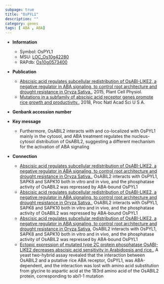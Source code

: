 ```yaml
---
subpage: true
title: "OsPYL1"
description: ""
category: genes
tags: [ ABA , ABA]
---
```


* **Information**  
    + Symbol: OsPYL1  
    + MSU: [LOC_Os10g42280](http://rice.plantbiology.msu.edu/cgi-bin/ORF_infopage.cgi?orf=LOC_Os10g42280)  
    + RAPdb: [Os10g0573400](http://rapdb.dna.affrc.go.jp/viewer/gbrowse_details/irgsp1?name=Os10g0573400)  

* **Publication**  
    + [Abscisic acid regulates subcellular redistribution of OsABI-LIKE2, a negative regulator in ABA signaling, to control root architecture and drought resistance in Oryza Sativa.](http://www.ncbi.nlm.nih.gov/pubmed?term=Abscisic+acid+regulates+subcellular+redistribution+of+OsABI-LIKE2,+a+negative+regulator+in+ABA+signaling,+to+control+root+architecture+and+drought+resistance+in+Oryza+Sativa.%5BTitle%5D), 2015, Plant Cell Physiol.
    + [Mutations in a subfamily of abscisic acid receptor genes promote rice growth and productivity.](http://www.ncbi.nlm.nih.gov/pubmed?term=Mutations+in+a+subfamily+of+abscisic+acid+receptor+genes+promote+rice+growth+and+productivity.%5BTitle%5D), 2018, Proc Natl Acad Sci U S A.

* **Genbank accession number**  

* **Key message**  
    + Furthermore, OsABIL2 interacts with and co-localized with OsPYL1 mainly in the cytosol, and ABA treatment regulates the nucleus-cytosol distribution of OsABIL2, suggesting a different mechanism for the activation of ABA signaling

* **Connection**  
    + [Abscisic acid regulates subcellular redistribution of OsABI-LIKE2, a negative regulator in ABA signaling, to control root architecture and drought resistance in Oryza Sativa.](http://www.ncbi.nlm.nih.gov/pubmed?term=Abscisic+acid+regulates+subcellular+redistribution+of+OsABI-LIKE2,+a+negative+regulator+in+ABA+signaling,+to+control+root+architecture+and+drought+resistance+in+Oryza+Sativa.%5BTitle%5D), OsABIL2 interacts with OsPYL1, SAPK8 and SAPK10 both in vitro and in vivo, and the phosphatase activity of OsABIL2 was repressed by ABA-bound OsPYL1
    + [Abscisic acid regulates subcellular redistribution of OsABI-LIKE2, a negative regulator in ABA signaling, to control root architecture and drought resistance in Oryza Sativa.](http://www.ncbi.nlm.nih.gov/pubmed?term=Abscisic+acid+regulates+subcellular+redistribution+of+OsABI-LIKE2,+a+negative+regulator+in+ABA+signaling,+to+control+root+architecture+and+drought+resistance+in+Oryza+Sativa.%5BTitle%5D), OsABIL2 interacts with OsPYL1, SAPK8 and SAPK10 both in vitro and in vivo, and the phosphatase activity of OsABIL2 was repressed by ABA-bound OsPYL1
    + [Abscisic acid regulates subcellular redistribution of OsABI-LIKE2, a negative regulator in ABA signaling, to control root architecture and drought resistance in Oryza Sativa](http://www.ncbi.nlm.nih.gov/pubmed?term=Abscisic+acid+regulates+subcellular+redistribution+of+OsABI-LIKE2,+a+negative+regulator+in+ABA+signaling,+to+control+root+architecture+and+drought+resistance+in+Oryza+Sativa%5BTitle%5D), OsABIL2 interacts with OsPYL1, SAPK8 and SAPK10 both in vitro and in vivo, and the phosphatase activity of OsABIL2 was repressed by ABA-bound OsPYL1
    + [Ectopic expression of mutated type 2C protein phosphatase OsABI-LIKE2 decreases abscisic acid sensitivity in Arabidopsis and rice.](http://www.ncbi.nlm.nih.gov/pubmed?term=Ectopic+expression+of+mutated+type+2C+protein+phosphatase+OsABI-LIKE2+decreases+abscisic+acid+sensitivity+in+Arabidopsis+and+rice.%5BTitle%5D),  A yeast two-hybrid assay revealed that the interaction between OsABIL2 and a putative rice ABA receptor, OsPYL1, was ABA-dependent, and the interaction was lost with amino acid substitution from glycine to aspartic acid at the 183rd amino acid of the OsABIL2 protein, corresponding to abi1-1 mutation



